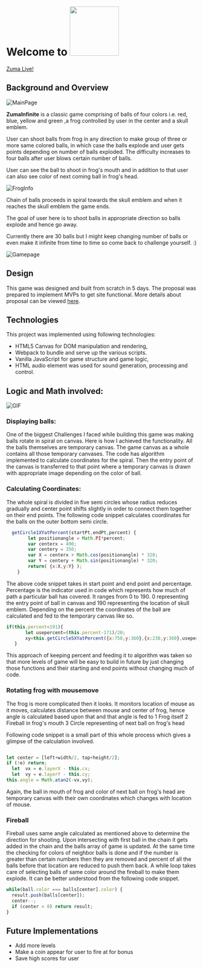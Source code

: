# Welcome to <a href="https://skyisaakash.github.io/Zuma/"><img src="https://s26.postimg.cc/wp00y4rjt/Linkforreadme.jpg" width = "130" display="inline-block"></a>

  [Zuma Live!](https://skyisaakash.github.io/Zuma/)

## Background and Overview

  ![MainPage](https://s26.postimg.cc/8t62xzyux/mainpagezuma.png)

  **ZumaInfinite** is a classic game comprising of balls of four colors i.e. red, blue, yellow and green
  ,a frog controlled by user in the center and a skull emblem.

  User can shoot balls from frog in any direction to make group of three or more same colored balls, in which case the balls explode and user gets points depending on number
  of balls exploded.
  The difficulty increases to four balls after user blows certain number of balls.

  User can see the ball to shoot in frog's mouth and in addition to that user can also see color of next coming ball in frog's head.

  ![FrogInfo](https://s26.postimg.cc/ovnbcfdgp/froginfo.png)
  
  Chain of balls proceeds in spiral towards the skull emblem and when it reaches the skull emblem the game ends.

  The goal of user here is to shoot balls in appropriate direction so balls explode and hence go away.

  Currently there are 30 balls but I might keep changing number of balls or even make it infinite from time to time so come back to challenge yourself. :)

  ![Gamepage](https://s26.postimg.cc/i0yberb2x/gamepage.png)

## Design

  This game was designed and built from scratch in 5 days. The proposal was prepared to implement MVPs to get site functional. More details about proposal can be viewed [here](https://github.com/SkyisAakash/Zuma/wiki).

## Technologies

  This project was implemented using following technologies:

  - HTML5 Canvas for DOM manipulation and rendering,
  - Webpack to bundle and serve up the various scripts.
  - Vanilla JavaScript for game structure and game logic,
  - HTML audio element was used for sound generation, processing and control.

## Logic and Math involved:

![GIF](https://drive.google.com/uc?export=download&id=1ioEBwE0iNV2SUWRTdKaBunpswLIpqVVp)

### Displaying balls:
  One of the biggest Challenges I faced while building this game was making balls rotate in spiral on canvas.
  Here is how I achieved the functionality.
  All the balls themselves are temporary canvas. The game canvas as a whole contains all those temporary canvases.
  The code has algorithm implemented to calculate coordinates for the spiral.
  Then the entry point of the canvas is transferred to that point where a temporary canvas is drawn with appropriate image depending on the color of ball.

### Calculating Coordinates:

  The whole spiral is divided in five semi circles whose radius reduces gradually and center point shifts slightly in order to connect them together on their end points.
  The following code snippet calculates coordinates for the balls on the outer bottom semi circle.

```JavaScript
  getCircle1XYatPercent(startPt,endPt,percent) {
        let positionangle = Math.PI*percent;
        var centerx = 490;
        var centery = 350;
        var X = centerx + Math.cos(positionangle) * 320;
        var Y = centery + Math.sin(positionangle) * 320;
        return( {x:X,y:Y} );
    }
```

  The above code snippet takes in start point and end point and percentage. Percentage is the indicator used in code which represents how much of path a particular ball has covered.
  It ranges from 0 to 190. 0 representing the entry point of ball in canvas and 190 representing the location of skull emblem.
  Depending on the percent the coordinates of the ball are calculated and fed to the temporary canvas like so.

```JavaScript
if(this.percent<191){
       let usepercent=(this.percent-171)/20;
       xy=this.getCircle5XYatPercent({x:750,y:360},{x:230,y:360},usepercent);
   }
```
  This approach of keeping percent and feeding it to algorithm was taken so that more levels of game will be easy to build in future by just changing those functions and their starting and end points without changing much of code.

### Rotating frog with mousemove

  The frog is more complicated then it looks.
  It monitors location of mouse as it moves, calculates distance between mouse and center of frog, hence angle is calculated based upon that and that angle is fed to
  1 Frog itself
  2 Fireball in frog's mouth
  3 Circle representing of next ball on frog's head

  Following code snippet is a small part of this whole process which gives a glimpse of the calculation involved.

```javascript

let center = [left+width/2, top+height/2];
if (!e) return;
  let  vx = e.layerX - this.cx;
  let  vy = e.layerY - this.cy;
this.angle = Math.atan2(-vx,vy);
```
  Again, the ball in mouth of frog and color of next ball on frog's head are temporary canvas with their own coordinates which changes with location of mouse.

### Fireball

  Fireball uses same angle calculated as mentioned above to determine the direction for shooting.
  Upon intersecting with first ball in the chain it gets added in the chain and the balls array of game is updated.
  At the same time the checking for colors of neighbor balls is done and if the number is greater than certain numbers then they are removed and percent of all the balls before that location are reduced to push them back.
  A while loop takes care of selecting balls of same color around the fireball to make them explode. It can be better understood from the following code snippet.

```javascript
while(ball.color === balls[center].color) {
  result.push(balls[center]);
  center--;
  if (center < 0) return result;
}
```

## Future Implementations

* Add more levels
* Make a coin appear for user to fire at for bonus
* Save high scores for user
